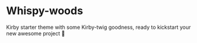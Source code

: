 # Whispy-woods

Kirby starter theme with some Kirby-twig goodness, ready to kickstart your new awesome project 🎉
